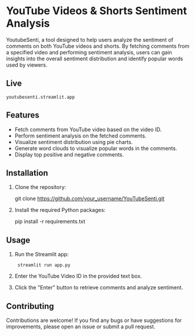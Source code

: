 # YouTube Videos & Shorts Sentiment Analysis

YoutubeSenti, a tool designed to help users analyze the sentiment of comments on both YouTube videos and shorts. By fetching comments from a specified video and performing sentiment analysis, users can gain insights into the overall sentiment distribution and identify popular words used by viewers.

## Live

    youtubesenti.streamlit.app

## Features

- Fetch comments from YouTube video based on the video ID.
- Perform sentiment analysis on the fetched comments.
- Visualize sentiment distribution using pie charts.
- Generate word clouds to visualize popular words in the comments.
- Display top positive and negative comments.

## Installation

1. Clone the repository:

   git clone https://github.com/your_username/YouTubeSenti.git

2. Install the required Python packages:
   
   pip install -r requirements.txt

## Usage

1. Run the Streamlit app:
   
        streamlit run app.py

2. Enter the YouTube Video ID in the provided text box.

3. Click the "Enter" button to retrieve comments and analyze sentiment.

## Contributing

Contributions are welcome! If you find any bugs or have suggestions for improvements, please open an issue or submit a pull request.